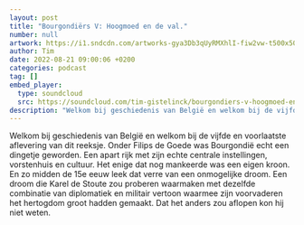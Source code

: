 ```yaml
---
layout: post
title: "Bourgondiërs V: Hoogmoed en de val."
number: null
artwork: https://i1.sndcdn.com/artworks-gya3Db3qUyRMXhlI-fiw2vw-t500x500.jpg
author: Tim
date: 2022-08-21 09:00:06 +0200
categories: podcast
tag: []
embed_player:
  type: soundcloud
  src: https://soundcloud.com/tim-gistelinck/bourgondiers-v-hoogmoed-en-de-val
description: "Welkom bij geschiedenis van België en welkom bij de vijfde en voorlaatste aflevering van dit reeksje."
---
```

Welkom bij geschiedenis van België en welkom bij de vijfde en voorlaatste aflevering van dit reeksje. Onder Filips de Goede was Bourgondië echt een dingetje geworden. Een apart rijk met zijn echte centrale instellingen, vorstenhuis en cultuur. Het enige dat nog mankeerde was een eigen kroon. En zo midden de 15e eeuw leek dat verre van een onmogelijke droom. Een droom die Karel de Stoute zou proberen waarmaken met dezelfde combinatie van diplomatiek en militair vertoon waarmee zijn voorvaderen het hertogdom groot hadden gemaakt. Dat het anders zou aflopen kon hij niet weten.